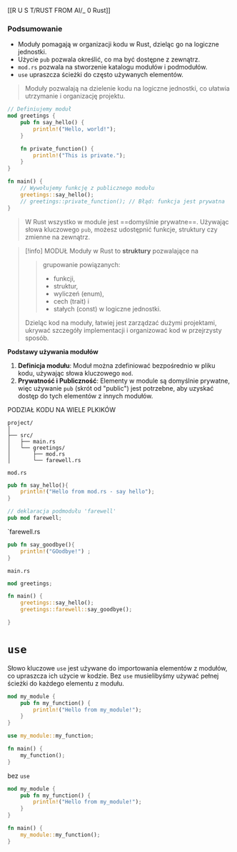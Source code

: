 [[R U S T/RUST FROM AI/_ 0 Rust]]

### Podsumowanie
- Moduły pomagają w organizacji kodu w Rust, dzieląc go na logiczne jednostki.
- Użycie `pub` pozwala określić, co ma być dostępne z zewnątrz.
- `mod.rs` pozwala na stworzenie katalogu modułów i podmodułów.
- `use` upraszcza ścieżki do często używanych elementów.

> Moduły pozwalają na dzielenie kodu na logiczne jednostki, co ułatwia utrzymanie i organizację projektu.

```rust
// Definiujemy moduł
mod greetings {
    pub fn say_hello() {
        println!("Hello, world!");
    }

    fn private_function() {
        println!("This is private.");
    }
}

fn main() {
    // Wywołujemy funkcję z publicznego modułu
    greetings::say_hello();
    // greetings::private_function(); // Błąd: funkcja jest prywatna
}

```

> W Rust wszystko w module jest ==domyślnie prywatne==. 
> Używając słowa kluczowego `pub`, możesz udostępnić funkcje, struktury czy zmienne na zewnątrz.


>[!info] MODUŁ
>Moduły w Rust to **struktury** pozwalające na 
>> grupowanie powiązanych:
>>  -  funkcji, 
>>  - struktur, 
>>  - wyliczeń (enum), 
>>  - cech (trait) i 
>>  - stałych (const) w logiczne jednostki. 
>
>Dzieląc kod na moduły, łatwiej jest zarządzać dużymi projektami, ukrywać szczegóły implementacji i organizować kod w przejrzysty sposób.


**Podstawy używania modułów**

1. **Definicja modułu**: Moduł można zdefiniować bezpośrednio w pliku kodu, używając słowa kluczowego `mod`.
2. **Prywatność i Publiczność**: Elementy w module są domyślnie prywatne, więc używanie `pub` (skrót od "public") jest potrzebne, aby uzyskać dostęp do tych elementów z innych modułów.

PODZIAŁ KODU NA WIELE PLKIKÓW
```
project/
│
├── src/
│   ├── main.rs
│   └── greetings/
│       ├── mod.rs
│       └── farewell.rs

```

`mod.rs`
```rust
pub fn say_hello(){
    println!("Hello from mod.rs - say hello");
}

// deklaracja podmodułu 'farewell'
pub mod farewell;
```

`farewell.rs
```rust
pub fn say_goodbye(){
    println!("GOodbye!") ;
}
```

`main.rs`
```rust
mod greetings;

fn main() {
    greetings::say_hello();
    greetings::farewell::say_goodbye();

}
```



# `use`

Słowo kluczowe `use` jest używane do importowania elementów z modułów, co upraszcza ich użycie w kodzie. Bez `use` musielibyśmy używać pełnej ścieżki do każdego elementu z modułu.

```rust
mod my_module {
    pub fn my_function() {
        println!("Hello from my_module!");
    }
}

use my_module::my_function;

fn main() {
    my_function();
}

```

bez `use`
```rust
mod my_module {
    pub fn my_function() {
        println!("Hello from my_module!");
    }
}

fn main() {
    my_module::my_function();
}

```







